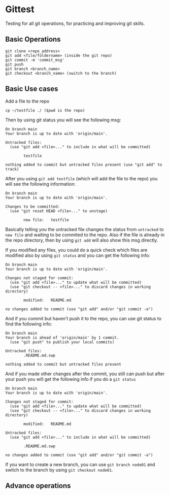 # Gittest
Testing for all git operations, for practicing and improving git skills.

## Basic Operations
```
git clone <repo_address>
git add <file/foldername> (inside the git repo)
git commit -m 'commit_msg'
git push
git branch <branch_name>
git checkout <branch_name> (switch to the branch)
```
## Basic Use cases
Add a file to the repo
```
cp ~/testfile ./ ($pwd is the repo)
```
Then by using git status you will see the following msg:
```
On branch main
Your branch is up to date with 'origin/main'.

Untracked files:
  (use "git add <file>..." to include in what will be committed)

        testfile

nothing added to commit but untracked files present (use "git add" to track)
```
After you using `git add testfile` (which will add the file to the repo) you will see the following information:
```
On branch main
Your branch is up to date with 'origin/main'.

Changes to be committed:
  (use "git reset HEAD <file>..." to unstage)

        new file:   testfile
```
Basically telling you the untracked file changes the status from `untracked` to `new file` and waiting to be commited to the repo. Also if the file is already in the repo directory, then by using `git add` will also show this msg directly.

If you modified any files, you could do a quick check which files are modified also by using `git status` and you can get the following info:
```
On branch main
Your branch is up to date with 'origin/main'.

Changes not staged for commit:
  (use "git add <file>..." to update what will be committed)
  (use "git checkout -- <file>..." to discard changes in working directory)

        modified:   README.md

no changes added to commit (use "git add" and/or "git commit -a")
```
And if you commit but haven't push it to the repo, you can use git status to find the following info:
```
On branch main
Your branch is ahead of 'origin/main' by 1 commit.
  (use "git push" to publish your local commits)

Untracked files:
        .README.md.swp

nothing added to commit but untracked files present
```
And if you made other changes after the commit, you still can push but after your push you will get the following info if you do a `git status`
```
On branch main
Your branch is up to date with 'origin/main'.

Changes not staged for commit:
  (use "git add <file>..." to update what will be committed)
  (use "git checkout -- <file>..." to discard changes in working directory)

        modified:   README.md

Untracked files:
  (use "git add <file>..." to include in what will be committed)

        .README.md.swp

no changes added to commit (use "git add" and/or "git commit -a")
```
If you want to create a new branch, you can use `git branch node01` and switch to the branch by using `git checkout node01`.


## Advance operations
```
 
